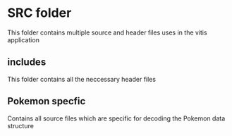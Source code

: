# SRC folder
This folder contains multiple source and header files uses in the vitis application

## includes 
This folder contains all the neccessary header files

## Pokemon specfic
Contains all source files which are specific for decoding the Pokemon data structure
